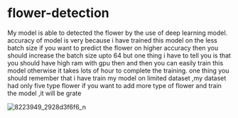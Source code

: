 # flower-detection
My model is able to detected the flower by the use of deep learning model. accuracy of model is very because i have trained this model on the less batch size if you want to predict the flower on higher accuracy then you should increase the batch size upto 64 but one thing i have to tell you is that you should have high ram with gpu then and then you can easily train this model otherwise it takes lots of hour to complete the training.
one thing you should remember that i have train my model on limited dataset ,my dataset had only five type flower if you want to add more type of flower and train the model ,it will be grate






![8223949_2928d3f6f6_n](https://user-images.githubusercontent.com/92663812/172034995-88db4650-3ac8-42cd-a7a5-617d69ce9a06.jpg)

